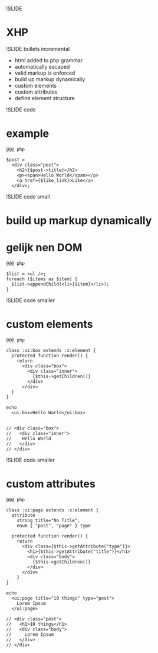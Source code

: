 !SLIDE 

# XHP #

!SLIDE bullets incremental

* html added to php grammar
* automatically escaped
* valid markup is enforced
* build up markup dynamically
* custom elements
* custom attributes
* define element structure

!SLIDE code

# example

    @@@ php

    $post =
      <div class="post">
        <h2>{$post->title}</h2>
        <p><span>Hello World</span></p>
        <a href={$like_link}>Like</a>
      </div>;

!SLIDE code small

# build up markup dynamically
# gelijk nen DOM

    @@@ php

    $list = <ul />;
    foreach ($items as $item) {
      $list->appendChild(<li>{$item}</li>);
    }

!SLIDE code smaller

# custom elements

    @@@ php

    class :ui:box extends :x:element {
      protected function render() {
        return
          <div class="box">
            <div class="inner">
              {$this->getChildren()}
            </div>
          </div>
      }
    }

    echo 
      <ui:box>Hello World</ui:box>


    // <div class="box">
    //   <div class="inner">
    //    Hello World
    //   </div>
    // </div>

!SLIDE code smaller

# custom attributes

    @@@ php

    class :ui:page extends :x:element {
      attribute
        string title="No Title",
        enum { "post", "page" } type

      protected function render() {
        return
          <div class={$this->getAttribute("type")}>
            <h1>{$this->getAttribute("title")}</h1>
            <div class="body">
              {$this->getChildren()}
            </div>
          </div>
        }
    }

    echo
      <ui:page title="10 things" type="post">
        Lorem Ipsum
      </ui:page>

    // <div class="post">
    //   <h1>10 things</h1>
    //   <div class="body">
    //     Lorem Ipsum
    //   </div>
    // </div>
